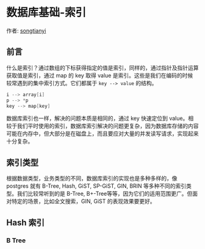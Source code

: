 # 数据库基础-索引

作者: [songtianyi](http://songtianyi.info)

## 前言

什么是索引？通过数组的下标获得指定的值是索引，同样的，通过指针及指针运算获取值是索引，通过 map 的 key 取得 value 是索引。这些是我们在编码的时候
较常遇到的集中索引方式。它们都属于 `key --> value` 的结构。

``` c
i --> array[i]
p --> *p
key --> map[key]
```

数据库索引也一样，解决的问题本质是相同的，通过 key 快速定位到 value。相较于我们平时使用的索引，数据库索引解决的问题更复杂，因为数据库存储的内容可能在内存中，但大部分是在磁盘上，而且要应对大量的并发读写请求，实现起来十分复杂。

## 索引类型

根据数据类型，业务类型的不同，数据库索引的实现也是多种多样的，像 postgres 就有 B-Tree, Hash, GiST, SP-GiST, GIN, BRIN 等多种不同的索引类型。我们比较常听到的是 B-Tree, B+-Tree等等，因为它们的适用范围更广。但面对特定的场景，比如全文搜索，GIN, GiST 的表现效果要更好。

## Hash 索引

### B Tree
